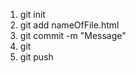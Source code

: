<ol>
    <li>
        git init
    </li>
    <li>
        git add nameOfFile.html
    </li>
    <li>
        git commit -m "Message"
    </li>
    <li>
        git 
    </li>
    <li>
        git push
    </li>
</ol>